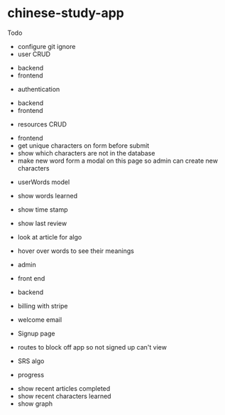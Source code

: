 # chinese-study-app

Todo

- configure git ignore
- user CRUD

* backend
* frontend

- authentication

* backend
* frontend

- resources CRUD

* frontend
* get unique characters on form before submit
* show which characters are not in the database
* make new word form a modal on this page so admin can create new characters

- userWords model

* show words learned
* show time stamp
* show last review
* look at article for algo

* hover over words to see their meanings

- admin

* front end
* backend

* billing with stripe

* welcome email

* Signup page

* routes to block off app so not signed up can't view

* SRS algo

* progress

- show recent articles completed
- show recent characters learned
- show graph
